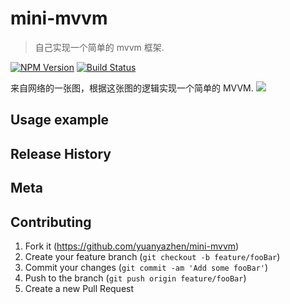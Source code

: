 # mini-mvvm

> 自己实现一个简单的 mvvm 框架.

[![NPM Version][npm-image]][npm-url]
[![Build Status][travis-image]][travis-url] 

来自网络的一张图，根据这张图的逻辑实现一个简单的 MVVM.
![](https://i.loli.net/2019/06/13/5d02062e2ebef58625.png)

## Usage example



## Release History


## Meta


## Contributing

1. Fork it (<https://github.com/yuanyazhen/mini-mvvm>)
2. Create your feature branch (`git checkout -b feature/fooBar`)
3. Commit your changes (`git commit -am 'Add some fooBar'`)
4. Push to the branch (`git push origin feature/fooBar`)
5. Create a new Pull Request

<!-- Markdown link & img dfn's -->
[npm-image]: https://img.shields.io/npm/v/datadog-metrics.svg?style=flat-square
[npm-url]: https://npmjs.org/package/datadog-metrics
[npm-downloads]: https://img.shields.io/npm/dm/datadog-metrics.svg?style=flat-square
[travis-image]: https://img.shields.io/travis/dbader/node-datadog-metrics/master.svg?style=flat-square
[travis-url]: https://travis-ci.org/dbader/node-datadog-metrics
[wiki]: https://github.com/yourname/yourproject/wiki

